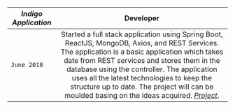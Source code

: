 | _*Indigo Application*_ | Developer |
| ------------- |:-------------:| 
| `June 2018` | Started a full stack application using Spring Boot, ReactJS, MongoDB, Axios, and REST Services. The application is a basic application which takes date from REST services and stores them in the database using the controller. The application uses all the latest technologies to keep the structure up to date. The project will can be moulded basing on the ideas acquired. [_*Project*_](https://github.com/kaush4l/Indigo). |

